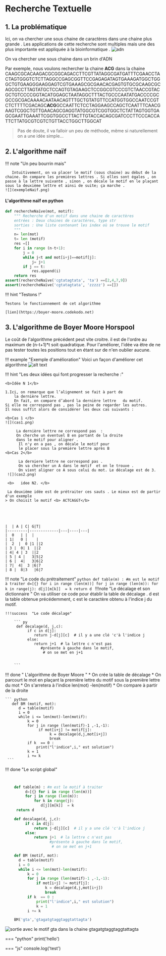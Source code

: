 # Recherche Textuelle 


## 1. La problématique 

Ici, on va chercher une sous chaine de caractères dans une chaine plus grande . 
Les applications de cette recherche sont multiples mais une des plus importante est appliquée à la bioinformatique .
![adn](nsi_term_algo_boyer_adn.gif)

On va chercher une sous chaine dans un brin d'ADN



Par exemple, nous voulons rechercher la chaine **ACG** dans la chaine CAAGCGCACAAGACGCGGCAGACCTTCGTTATAGGCGATGATTTCGAACCTACTAGTGGGTCTCTTAGGCCGAGCGGTTCCGAGAGATAGTGAAAGATGGCTGGGCTGTGAAGGGAAGGAGTCGTGAAAGCGCGAACACGAGTGTGCGCAAGCGCAGCGCCTTAGTATGCTCCAGTGTAGAAGCTCCGGCGTCCCGTCTAACCGTACGCTGTCCCCGGTACATGGAGCTAATAGGCTTTACTGCCCAATATGACCCCGCGCCGCGACAAAACAATAACAGTTTGCTGTATGTTCCATGGTGGCCAATCCGTCTCTTTTCGACAGC**ACG**GCCAATTCTCCTAGGAAGCCAGCTCAATTTCAACGAAGTCGGCTGTTGAACAGCGAGGTATGGCGTCGGTGGCTCTATTAGTGGTGAGCGAATTGAAATTCGGTGGCCTTACTTGTACCACAGCGATCCCTTCCCACCATTCTTATGCGTCGTCTGTTACCTGGCTTGGCAT

>Pas de doute, il va falloir un peu de méthode, même si naturellement on a une idée simple...
## 2. L'algorithme naïf

!!! note   "Un peu bourrin mais"
 
       Intuitivement, on va placer le motif (sous chaine) au début de la chaine. On compare les premières lettres . Si elles sont égales , on passe à la lettre suivante , sinon , on décale le motif en le plaçant sous la deuxième lettre et ainsi de suite; ça marche .
    ![](exempleNaif.png)


#### L'algorithme naïf en python
``` python 
def rechercheNaïve(mot, motif):
    """ Recherche d'un motif dans une chaine de caractères
    entrées : Deux chaines de caractères, type str
    sorties : Une liste contenant les index où se trouve le motif
    """
    n= len(mot)
    t= len (motif)
    res =[]
    for i in range (n-t+1):
        j = 0
        while j<t and mot[i+j]==motif[j]:
            j= j+1
        if j == t:
            res.append(i)
    return res
assert(rechercheNaïve('cgtatagtata', 'ta') ==[2,4,7,9])
assert(rechercheNaïve('cgtatagtata', 'zzzzz') ==[])
```

!!! hint "Testons !"

    Testons le fonctionnement de cet algorithme 
         
    [lien](https://boyer-moore.codekodo.net)


## 3. L'algorithme de Boyer Moore Horspool

Le coût de l'algorithme précédent peut vite croitre. il est de l'ordre au maximum de (n-t+1)*t soit quadratique. Pour l'améliorer, l'idée va être de ne pas tester toutes les positions tout en étant sur de n'en oublier aucune.
 
!!! example  "Exemple d'amélioration"
    Voici  un façon d'améliorer cet algorithme 
    ![alt text](Boyer_Moore.png)
                       
!!! hint   "Les deux idées qui font progresser la recherche :"
      
    <b>Idée N 1</b>
          
    1.Ici, on remarque que l’alignement se fait à part de 
        la dernière lettre. 
        En fait, on compare d’abord la dernière lettre   du motif. 
    Si elle ne correspond pas , pas la peine de regarder les autres.
    Il nous suffit alors de considérer les deux cas suivants :
         
    <b>Cas 1 </b>
    ![](cas1.png)     
         
         La dernière lettre ne correspond pas  : 
         On cherche un éventuel B en partant de la droite 
         dans le motif pour aligner .
          Il n'y en a pas , on décale le motif pour 
          le placer sous la première lettre après B
    <b>Cas 2</b>
        
          La derniere lettre ne correspond pas . 
          On va chercher un A dans le motif  et on le trouve . 
          On vient aligner ce A sous celui du mot. Le décalage est de 3.
     ![](cas2.png)

     <b>   idee N2. </b>
        
     La deuxième idée est de prétraiter ces sauts . Le mieux est de partir d'un exemple  
    > On choisit le motif <b> ACTCAGGT</b>
      

    

      
    |  | A | C| G|T|                               
    |---------|-------------|---|----|---|
    |  0   | |  |
    | 1|   0 |    |
    |  2  |  0 |1 ||2
    | 3 |  0| 1  ||2
    | 4| 4 | 3  ||2
    | 5 | 4 |   3|5|2
    | 6 |  4|   3|6|2
    | 7|  4|  3 |6|7
    | 8 |  8|3   |6|7
!!! note "Le code du prétraitement"
    ``` python
     def table(m) : #m est le motif à traiter
            d=[{} for i in range (len(m))]
            for j in range (len(m)):
                for k in range(j):
                    d[j][m[k]]  = k
            return d 
    ```
!!!note "Le décalage et son dictionnaire "
    On va utiliser ce code pour établir la table de décalage . d est la table obtenue précédemment, c est le caractère obtenu à l'indice j du motif.
         
    !!!success  "Le code décalage"
         
        ``` py
         def decalage(d, j,c):
              if c in d[j]:
                 return j-d[j][c]  # il y a une clé 'c'à l'indice j
              else:
                 return j+1  # la lettre c n'est pas 
                    #présente à gauche dans le motif,
                     # on se met en j+1
 
  
        ```

!!! done " L'algorithme de Boyer Moore "
    * On crée la table de décalage
    * On parcourt le mot en plaçant la première lettre du motif sous la première lettre du mot
    * On s'arretera à l'indice len(mot) -len(motif)
    * On compare à partir de la droite

    ``` python
       def BM (motif, mot):
          d = table(motif)
          i = 0
          while i <= len(mot)-len(motif):
              k = 0
              for j in range (len(motif)-1 ,-1,-1):
                   if mot[i+j] != motif[j]:
                        k = decalage(d,j,mot[i+j])
                        break
              if k  == 0 :
                  print("l'indice",i," est solution")
              k = 1
              i += k
     ```
!!! done "Le script global"    

``` python


    def table(m) : #m est le motif à traiter
         d=[{} for i in range (len(m))]
         for j in range (len(m)):
             for k in range(j):
                d[j][m[k]]  = k
     return d 

    def decalage(d, j,c):
         if c in d[j]:
             return j-d[j][c]  # il y a une clé 'c'à l'indice j
         else:
             return j+1  # la lettre c n'est pas 
                    #présente à gauche dans le motif,
                     # on se met en j+1

    def BM (motif, mot):
      d = table(motif)
      i = 0
      while i <= len(mot)-len(motif):
          k = 0
          for j in range (len(motif)-1 ,-1,-1):
              if mot[i+j] != motif[j]:
                  k = decalage(d,j,mot[i+j])
                  break
          if k  == 0 :
              print("l'indice",i," est solution")
              k = 1
          i += k

    BM('gta','gtagatgtaggtaggtattagta')
```



![sortie avec le motif gta dans la chaine gtagatgtaggtaggtattagta ](sortie_BM.PNG)

=== "python"
     print('hello')

=== "js"
     console.log('test')

